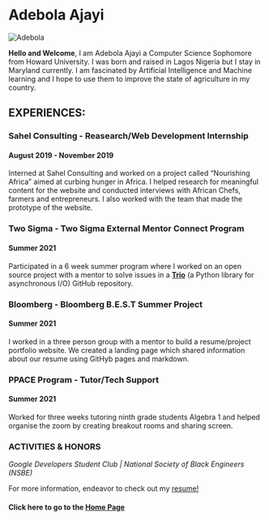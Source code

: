 # Adebola Ajayi
![Adebola](https://media-exp1.licdn.com/dms/image/C4D03AQFqwQEtF0FmFg/profile-displayphoto-shrink_400_400/0/1602720670683?e=1632960000&v=beta&t=xG6kSWW-b_XzKY7fF0oRxswCqizRnn06dw34-hL3Am4)

**Hello and Welcome**,
  I am Adebola Ajayi a Computer Science Sophomore from Howard University. I was born and raised in Lagos Nigeria but I stay in Maryland currently. I am fascinated by Artificial Intelligence and Machine learning and I hope to use them to improve the state of agriculture in my country. 



## EXPERIENCES:

### Sahel Consulting - Reasearch/Web Development Internship
#### August 2019 - November 2019

Interned at Sahel Consulting and worked on a project called “Nourishing Africa” aimed at curbing hunger in Africa. I helped research for meaningful content for the website and conducted interviews with African Chefs, farmers and entrepreneurs. I also worked with the team that made the prototype of the website.

### Two Sigma - Two Sigma External Mentor Connect Program
#### Summer 2021

Participated in a 6 week summer program where I worked on an open source project with a mentor to solve issues in a [**Trio**](https://github.com/python-trio/trio) (a Python library for asynchronous I/O) GitHub repository.

###  Bloomberg - Bloomberg B.E.S.T Summer Project
#### Summer 2021

I worked in a three person group with a mentor to build a resume/project portfolio website. We created a landing page which shared information about our resume using GitHyb pages and markdown.

###  PPACE Program - Tutor/Tech Support
#### Summer 2021

Worked for three weeks tutoring ninth grade students Algebra 1 and helped organise the zoom by creating breakout rooms and sharing screen.

### ACTIVITIES & HONORS

*Google Developers Student Club | National Society of Black Engineers (NSBE)*

For more information, endeavor to check out my [resume!](https://flowcv.io/resume/feedback/FjXnOIpyLgV3)

#### Click here to go to the [Home Page](https://bsummerproject.github.io/BSP-team1/)
